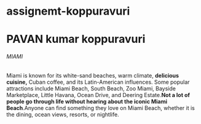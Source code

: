 # assignemt-koppuravuri

# PAVAN kumar koppuravuri

###### MIAMI

Miami is known for its white-sand beaches, warm climate, **delicious cuisine,** Cuban coffee, and its Latin-American influences. Some popular attractions include Miami Beach, South Beach, Zoo Miami, Bayside Marketplace, Little Havana, Ocean Drive, and Deering Estate.**Not a lot of people go through life without hearing about the iconic Miami Beach**.Anyone can find something they love on Miami Beach, whether it is the dining, ocean views, resorts, or nightlife.

